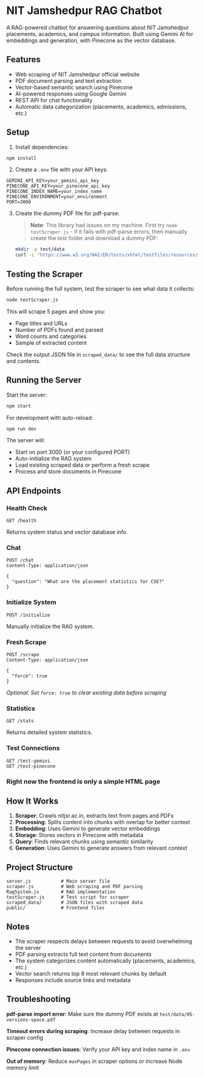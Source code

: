 # NIT Jamshedpur RAG Chatbot

A RAG-powered chatbot for answering questions about NIT Jamshedpur placements, academics, and campus information. Built using Gemini AI for embeddings and generation, with Pinecone as the vector database.


## Features

- Web scraping of NIT Jamshedpur official website
- PDF document parsing and text extraction
- Vector-based semantic search using Pinecone
- AI-powered responses using Google Gemini
- REST API for chat functionality
- Automatic data categorization (placements, academics, admissions, etc.)

## Setup

1. Install dependencies:
```bash
npm install
```

2. Create a `.env` file with your API keys:
```env
GEMINI_API_KEY=your_gemini_api_key
PINECONE_API_KEY=your_pinecone_api_key
PINECONE_INDEX_NAME=your_index_name
PINECONE_ENVIRONMENT=your_environment
PORT=3000
```

3. Create the dummy PDF file for pdf-parse:

   > **Note**: This library had issues on my machine. First try `node testScraper.js` - if it fails with pdf-parse errors, then manually create the test folder and download a dummy PDF:

   ```bash
   mkdir -p test/data
   curl -L "https://www.w3.org/WAI/ER/tests/xhtml/testfiles/resources/pdf/dummy.pdf" -o "test/data/05-versions-space.pdf"
   ```

## Testing the Scraper

Before running the full system, test the scraper to see what data it collects:

```bash
node testScraper.js
```

This will scrape 5 pages and show you:
- Page titles and URLs
- Number of PDFs found and parsed
- Word counts and categories
- Sample of extracted content

Check the output JSON file in `scraped_data/` to see the full data structure and contents.

## Running the Server

Start the server:
```bash
npm start
```

For development with auto-reload:
```bash
npm run dev
```

The server will:
- Start on port 3000 (or your configured PORT)
- Auto-initialize the RAG system
- Load existing scraped data or perform a fresh scrape
- Process and store documents in Pinecone

## API Endpoints

### Health Check
```http
GET /health
```
Returns system status and vector database info.

### Chat
```http
POST /chat
Content-Type: application/json

{
  "question": "What are the placement statistics for CSE?"
}
```

### Initialize System
```http
POST /initialize
```
Manually initialize the RAG system.

### Fresh Scrape
```http
POST /scrape
Content-Type: application/json

{
  "force": true
}
```
_Optional: Set `force: true` to clear existing data before scraping_

### Statistics
```http
GET /stats
```
Returns detailed system statistics.

### Test Connections
```http
GET /test-gemini
GET /test-pinecone
```

### Right now the frontend is only a simple HTML page


## How It Works

1. **Scraper**: Crawls nitjsr.ac.in, extracts text from pages and PDFs
2. **Processing**: Splits content into chunks with overlap for better context
3. **Embedding**: Uses Gemini to generate vector embeddings
4. **Storage**: Stores vectors in Pinecone with metadata
5. **Query**: Finds relevant chunks using semantic similarity
6. **Generation**: Uses Gemini to generate answers from relevant context

## Project Structure

```
server.js           # Main server file
scraper.js          # Web scraping and PDF parsing
RagSystem.js        # RAG implementation
testScraper.js      # Test script for scraper
scraped_data/       # JSON files with scraped data
public/             # Frontend files
```

## Notes

- The scraper respects delays between requests to avoid overwhelming the server
- PDF parsing extracts full text content from documents
- The system categorizes content automatically (placements, academics, etc.)
- Vector search returns top 8 most relevant chunks by default
- Responses include source links and metadata

## Troubleshooting

**pdf-parse import error**: Make sure the dummy PDF exists at `test/data/05-versions-space.pdf`

**Timeout errors during scraping**: Increase delay between requests in scraper config

**Pinecone connection issues**: Verify your API key and index name in `.env`

**Out of memory**: Reduce `maxPages` in scraper options or increase Node memory limit
